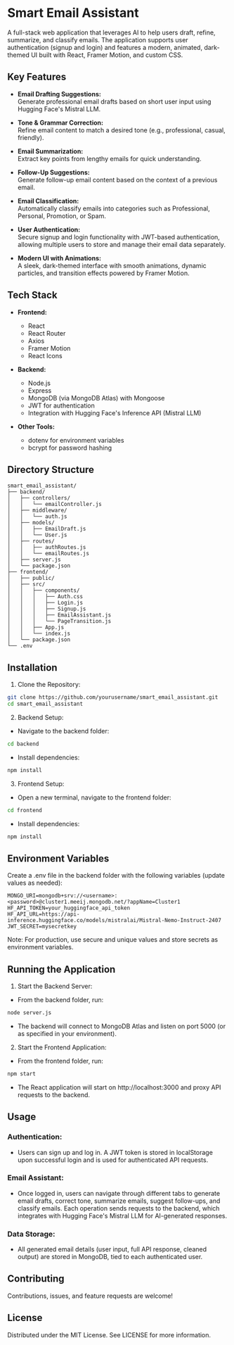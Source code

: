# Smart Email Assistant

A full-stack web application that leverages AI to help users draft, refine, summarize, and classify emails. The application supports user authentication (signup and login) and features a modern, animated, dark-themed UI built with React, Framer Motion, and custom CSS.

## Key Features

- **Email Drafting Suggestions:**  
  Generate professional email drafts based on short user input using Hugging Face's Mistral LLM.

- **Tone & Grammar Correction:**  
  Refine email content to match a desired tone (e.g., professional, casual, friendly).

- **Email Summarization:**  
  Extract key points from lengthy emails for quick understanding.

- **Follow-Up Suggestions:**  
  Generate follow-up email content based on the context of a previous email.

- **Email Classification:**  
  Automatically classify emails into categories such as Professional, Personal, Promotion, or Spam.

- **User Authentication:**  
  Secure signup and login functionality with JWT-based authentication, allowing multiple users to store and manage their email data separately.

- **Modern UI with Animations:**  
  A sleek, dark-themed interface with smooth animations, dynamic particles, and transition effects powered by Framer Motion.

## Tech Stack

- **Frontend:**

  - React
  - React Router
  - Axios
  - Framer Motion
  - React Icons

- **Backend:**

  - Node.js
  - Express
  - MongoDB (via MongoDB Atlas) with Mongoose
  - JWT for authentication
  - Integration with Hugging Face's Inference API (Mistral LLM)

- **Other Tools:**
  - dotenv for environment variables
  - bcrypt for password hashing

## Directory Structure

```plaintext
smart_email_assistant/
├── backend/
│   ├── controllers/
│   │   └── emailController.js
│   ├── middleware/
│   │   └── auth.js
│   ├── models/
│   │   ├── EmailDraft.js
│   │   └── User.js
│   ├── routes/
│   │   ├── authRoutes.js
│   │   └── emailRoutes.js
│   ├── server.js
│   └── package.json
├── frontend/
│   ├── public/
│   ├── src/
│   │   ├── components/
│   │   │   ├── Auth.css
│   │   │   ├── Login.js
│   │   │   ├── Signup.js
│   │   │   ├── EmailAssistant.js
│   │   │   └── PageTransition.js
│   │   ├── App.js
│   │   └── index.js
│   └── package.json
└── .env
```

## Installation

1. Clone the Repository:

```bash
git clone https://github.com/yourusername/smart_email_assistant.git
cd smart_email_assistant
```

2. Backend Setup:

- Navigate to the backend folder:

```bash
cd backend
```

- Install dependencies:

```bash
npm install
```

3. Frontend Setup:

- Open a new terminal, navigate to the frontend folder:

```bash
cd frontend
```

- Install dependencies:

```bash
npm install
```

## Environment Variables

Create a .env file in the backend folder with the following variables (update values as needed):

```env
MONGO_URI=mongodb+srv://<username>:<password>@cluster1.meeij.mongodb.net/?appName=Cluster1
HF_API_TOKEN=your_huggingface_api_token
HF_API_URL=https://api-inference.huggingface.co/models/mistralai/Mistral-Nemo-Instruct-2407
JWT_SECRET=mysecretkey
```

Note: For production, use secure and unique values and store secrets as environment variables.

## Running the Application

1. Start the Backend Server:

- From the backend folder, run:

```bash
node server.js
```

- The backend will connect to MongoDB Atlas and listen on port 5000 (or as specified in your environment).

2. Start the Frontend Application:

- From the frontend folder, run:

```bash
npm start
```

- The React application will start on http://localhost:3000 and proxy API requests to the backend.

## Usage

### Authentication:

- Users can sign up and log in. A JWT token is stored in localStorage upon successful login and is used for authenticated API requests.

### Email Assistant:

- Once logged in, users can navigate through different tabs to generate email drafts, correct tone, summarize emails, suggest follow-ups, and classify emails. Each operation sends requests to the backend, which integrates with Hugging Face's Mistral LLM for AI-generated responses.

### Data Storage:

- All generated email details (user input, full API response, cleaned output) are stored in MongoDB, tied to each authenticated user.

## Contributing

Contributions, issues, and feature requests are welcome!

## License

Distributed under the MIT License. See LICENSE for more information.
